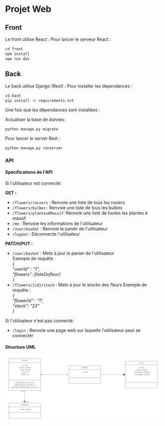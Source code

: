 # Projet Web

## Front  
Le front utilise React : 
Pour lancer le serveur React : 
```
cd front
npm install 
npm run dev
```


## Back
Le back utilise Django (Rest) :
Pour installer les dependances :
```
cd back
pip install -r requirements.txt
```

Une fois que les dépendances sont installées :

Actualiser la base de donnés:
```
python manage.py migrate
```

Pour lancer le server Rest :
```
python manage.py runserver
```

### API
#### Spécifications de l'API


Si l'utilisateur est connecté:  

**GET :**  
- `/flowers/rosiers` : Renvoie une liste de tous les rosiers
- `/flowers/bulbes` : Renvoie une liste de tous les bulbes
- `/flowers/plantesAMassif`: Renvoie une liste de toutes les plantes à massif
- `/me` : Renvoie les informations de l'utilisateur
- `/user/basket` : Renvoie le panier de l'utilisateur
- `/logout` : Déconnecte l'utilisateur

**PATCH/PUT :**  
- `/user/basket` : Mets à jour le panier de l'utilisateur  
    Exemple de requête :   
    _{  
        "userId" : "1",  
        "flowers": [listeDefleur]  
      }_
- `/flowers/{id}/stock` : Mets à jour le stocks des fleurs
  Exemple de requête :   
  _{  
  "flowerId" : "1",  
  "stock": "23"  
  }_

Si l'utilisateur n'est pas connecté:  

- `/login` : Renvoie une page web sur laquelle l'utilisateur peut se connecter  

#### Structure UML

![UML](./git_docs/uml.png)